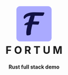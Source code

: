 <h1 align="center"><a href="#"><img src="/static/images/branding/192.png" width="96" height="96"></a><br>F O R T U M</h1>
<h4 align="center">Rust full stack demo</h4>
